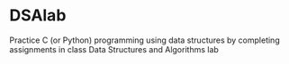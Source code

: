 # DSAlab
Practice C (or Python) programming using data structures by completing assignments in class Data Structures and Algorithms lab

